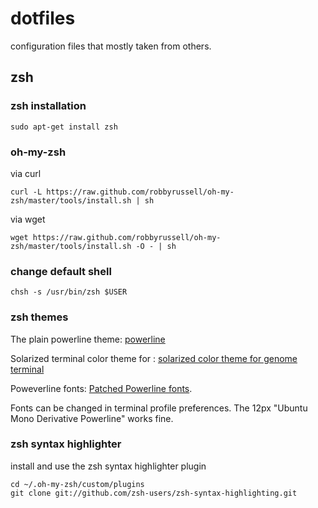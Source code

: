 # dotfiles
configuration files that mostly taken from others.

## zsh

### zsh installation

```
sudo apt-get install zsh
```

### oh-my-zsh 

via curl

```
curl -L https://raw.github.com/robbyrussell/oh-my-zsh/master/tools/install.sh | sh
```
via wget

```
wget https://raw.github.com/robbyrussell/oh-my-zsh/master/tools/install.sh -O - | sh
```

### change default shell

```
chsh -s /usr/bin/zsh $USER
```

### zsh themes
The plain powerline theme: [powerline](https://github.com/carlcarl/powerline-zsh)

Solarized terminal color theme for : [solarized color theme for genome terminal](https://github.com/Anthony25/gnome-terminal-colors-solarized)

Poweverline fonts: [Patched Powerline fonts](https://github.com/powerline/fonts). 

Fonts can be changed in terminal profile preferences. The 12px "Ubuntu Mono Derivative Powerline" works fine.

### zsh syntax highlighter
install and use the zsh syntax highlighter plugin
```
cd ~/.oh-my-zsh/custom/plugins
git clone git://github.com/zsh-users/zsh-syntax-highlighting.git
```


